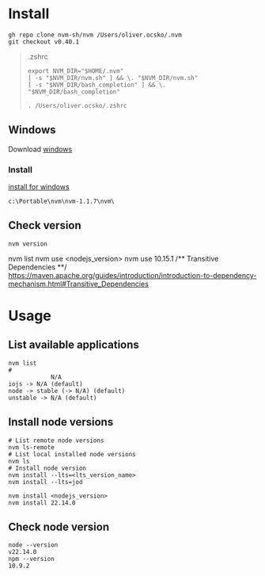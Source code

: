 # Install

```shell
gh repo clone nvm-sh/nvm /Users/oliver.ocsko/.nvm
git checkout v0.40.1
```

> .zshrc
> ```shell
> export NVM_DIR="$HOME/.nvm"
> [ -s "$NVM_DIR/nvm.sh" ] && \. "$NVM_DIR/nvm.sh"
> [ -s "$NVM_DIR/bash_completion" ] && \. "$NVM_DIR/bash_completion"
> ```
> 
> ```shell
> . /Users/oliver.ocsko/.zshrc
> ```

## Windows

Download [windows][download_windows]

### Install

[install for windows][install_windows]

```shell
c:\Portable\nvm\nvm-1.1.7\nvm\
```
## Check version

```shell
nvm version
```

nvm list
nvm use <nodejs_version>
nvm use 10.15.1
/** Transitive Dependencies **/
https://maven.apache.org/guides/introduction/introduction-to-dependency-mechanism.html#Transitive_Dependencies

# Usage

## List available applications

```shell
nvm list
#
            N/A
iojs -> N/A (default)
node -> stable (-> N/A) (default)
unstable -> N/A (default)
```

## Install node versions

```shell
# List remote node versions
nvm ls-remote
# List local installed node versions
nvm ls
# Install node version
nvm install --lts=<lts_version_name>
nvm install --lts=jod

nvm install <nodejs_version>
nvm install 22.14.0
```

## Check node version

```shell
node --version
v22.14.0
npm --version
10.9.2
```

[download_windows]:<https://github.com/coreybutler/nvm-windows/releases>

[install_windows]:<https://stackoverflow.com/questions/25654234/node-version-manager-nvm-on-windows>
